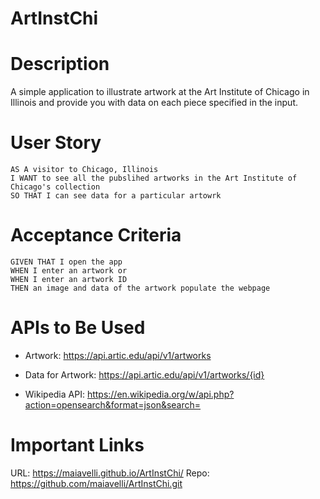 # ArtInstChi

# Description
A simple application to illustrate artwork at the Art Institute of Chicago in Illinois and provide you with data on each piece specified in the input. 

# User Story
```
AS A visitor to Chicago, Illinois
I WANT to see all the pubslihed artworks in the Art Institute of Chicago's collection
SO THAT I can see data for a particular artowrk
```

# Acceptance Criteria
```
GIVEN THAT I open the app
WHEN I enter an artwork or
WHEN I enter an artwork ID
THEN an image and data of the artwork populate the webpage
```

# APIs to Be Used 
- Artwork: https://api.artic.edu/api/v1/artworks

- Data for Artwork: https://api.artic.edu/api/v1/artworks/{id}

- Wikipedia API: https://en.wikipedia.org/w/api.php?action=opensearch&format=json&search=

# Important Links

URL: https://maiavelli.github.io/ArtInstChi/
Repo: https://github.com/maiavelli/ArtInstChi.git